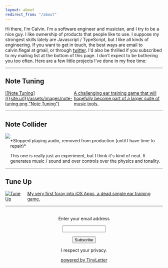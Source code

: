 ```yaml
---
layout: about
redirect_from: "/about"
---
```

Hi there, I'm Calvin. I'm a software engineer and musician, and I try to be a nice guy. 
I like ownership of products that people like to use. I suppose my strongest skills lately are Javascript / TypeScript, 
but I like all kinds of engineering. If you want to get in touch, the best ways are email to calvin.flegal at gmail,
or through [twitter](https://twitter.com/calflegal). I'd also be thrilled if you 
subscribed to my mailing list at the bottom of this page. I don't expect to be bothering you too
often. Here are a few little projects I've done in my free time:

<hr />

Note Tuning
-----------
<a href="https://www.notetuning.com" class="app-link" style="display: flex;" >
![Note Tuning]({{site.url}}/assets/images/note-tuning.png "Note Tuning")
<span class="app-description">A challenging ear training game that will
hopefully become part of a larger suite of music tools.</span>
</a>
<hr />

Note Collider
------------
<div style="display: flex" class="app-link">
<img src="{{site.url}}/assets/images/note-collider.jpg" />
<span class="app-description"> <p>*Stopped playing audio, removed from production (until I have time to repair)* </p>This one is really just an experiment, but I think
it's kind of neat. It generates music / sound and over controls over the physics
and tonality.</span>
</div>
<hr />

Tune Up
-----------
<a
href="https://itunes.apple.com/us/app/tuneup-lite-intonation-ear-training-game/id884607905?ls=1&mt=8" class="app-link" style="display: flex;" >
![Tune Up]({{site.url}}/assets/images/tune-up.jpg "Note Tuning")
<span class="app-description">My very first foray into iOS Apps, a dead simple
ear training game.</span>
</a>
<hr />

 <form style="padding:3px;text-align:center;" action="https://tinyletter.com/calflegal" method="post" target="popupwindow" onsubmit="window.open('https://tinyletter.com/calflegal', 'popupwindow', 'scrollbars=yes,width=800,height=600');return true"><p><label for="tlemail">Enter your email address</label></p><p><input type="text" style="width:140px" name="email" id="tlemail" /></p><input type="hidden" value="1" name="embed"/><input type="submit" value="Subscribe" /><p>I respect your privacy.</p><p><a href="https://tinyletter.com" target="_blank">powered by TinyLetter</a></p></form>
